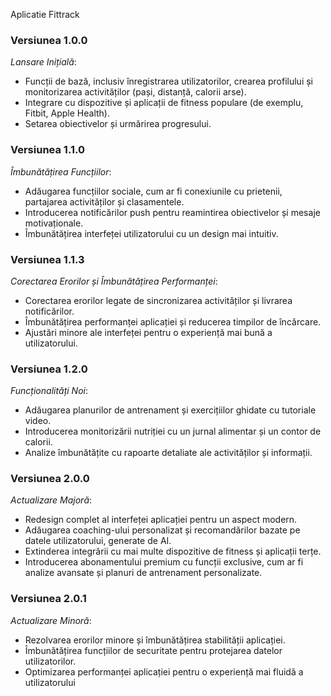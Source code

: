 Aplicatie Fittrack 
### Versiunea 1.0.0
*Lansare Inițială*:
- Funcții de bază, inclusiv înregistrarea utilizatorilor, crearea profilului și monitorizarea activităților (pași, distanță, calorii arse).
- Integrare cu dispozitive și aplicații de fitness populare (de exemplu, Fitbit, Apple Health).
- Setarea obiectivelor și urmărirea progresului.

### Versiunea 1.1.0
*Îmbunătățirea Funcțiilor*:
- Adăugarea funcțiilor sociale, cum ar fi conexiunile cu prietenii, partajarea activităților și clasamentele.
- Introducerea notificărilor push pentru reamintirea obiectivelor și mesaje motivaționale.
- Îmbunătățirea interfeței utilizatorului cu un design mai intuitiv.

### Versiunea 1.1.3
*Corectarea Erorilor și Îmbunătățirea Performanței*:
- Corectarea erorilor legate de sincronizarea activităților și livrarea notificărilor.
- Îmbunătățirea performanței aplicației și reducerea timpilor de încărcare.
- Ajustări minore ale interfeței pentru o experiență mai bună a utilizatorului.

### Versiunea 1.2.0
*Funcționalități Noi*:
- Adăugarea planurilor de antrenament și exercițiilor ghidate cu tutoriale video.
- Introducerea monitorizării nutriției cu un jurnal alimentar și un contor de calorii.
- Analize îmbunătățite cu rapoarte detaliate ale activităților și informații.

### Versiunea 2.0.0
*Actualizare Majoră*:
- Redesign complet al interfeței aplicației pentru un aspect modern.
- Adăugarea coaching-ului personalizat și recomandărilor bazate pe datele utilizatorului, generate de AI.
- Extinderea integrării cu mai multe dispozitive de fitness și aplicații terțe.
- Introducerea abonamentului premium cu funcții exclusive, cum ar fi analize avansate și planuri de antrenament personalizate.

### Versiunea 2.0.1
*Actualizare Minoră*:
- Rezolvarea erorilor minore și îmbunătățirea stabilității aplicației.
- Îmbunătățirea funcțiilor de securitate pentru protejarea datelor utilizatorilor.
- Optimizarea performanței aplicației pentru o experiență mai fluidă a utilizatorului